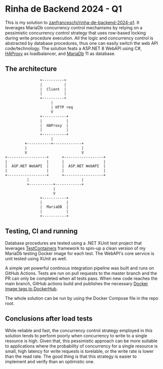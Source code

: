 # Rinha de Backend 2024 - Q1

This is my solution to [zanfranceschi/rinha-de-backend-2024-q1](https://github.com/zanfranceschi/rinha-de-backend-2024-q1). It leverages MariaDb concurrency control mechanisms by relying on a pessimistic concurrency control strategy that uses row-based locking during write procedure execution. All the logic and concurrency control is abstracted by database procedures, thus one can easily switch the web API code/technology. The solution feats a ASP.NET 8 WebAPI using C#, [HAProxy](https://www.haproxy.org/) as loadbalancer, and [MariaDb](https://mariadb.org/) 11 as database.

## The architecture

```txt
                +----------+
                |          |
                |  Client  |
                |          |
                +----------+
                     |
                     | HTTP req
                     V
                +-----------+
                |           |
                |  HAProxy  |
                |           |
                +-----------+
                     |
         +-----------+-------------+
         |                         |
         V                         V
+------------------+      +------------------+
|                  |      |                  |
|  ASP.NET WebAPI  |      |  ASP.NET WebAPI  |
|                  |      |                  |
+------------------+      +------------------+
          |                        |
          +-----------+------------+
                      |
                      V
                +-----------+
                |           |
                |  MariaDB  |
                |           |
                +-----------+
```

## Testing, CI and running

Database procedures are tested using a .NET XUnit test project that leverages [TestContainers](https://testcontainers.com/) framework to spin-up a clean version of my MariaDb testing Docker image for each test. The WebAPI's core service is unit tested using XUnit as well.

A simple yet powerful continous integration pipeline was built and runs on GitHub Actions. Tests are run on pull requests to the master branch and the PR can only be completed when all tests pass. When new code reaches the main branch, GitHub actions build and publishes the necessary [Docker image tags to DockerHub](https://hub.docker.com/r/pedroter7/rinha-de-backend-2024-q1).

The whole solution can be run by using the Docker Compose file in the repo root.

## Conclusions after load tests

While reliable and fast, the concurrency control strategy employed in this solution tends to perform poorly when concurrency to write to a single resource is high. Given that, this pessimistic approach can be more suitable to applications where the probability of concurrency for a single resource is small, high latency for write requests is torelable, or the write rate is lower than the read rate. The good thing is that this strategy is easier to implement and verify than an optimistic one.
